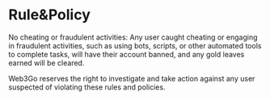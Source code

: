 # Rule\&Policy

No cheating or fraudulent activities: Any user caught cheating or engaging in fraudulent activities, such as using bots, scripts, or other automated tools to complete tasks, will have their account banned, and any gold leaves earned will be cleared.

Web3Go reserves the right to investigate and take action against any user suspected of violating these rules and policies.

